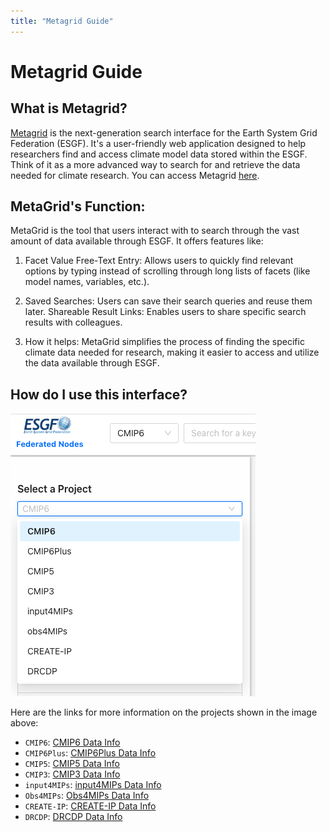 ```yaml
---
title: "Metagrid Guide"
---
```


# Metagrid Guide

## What is Metagrid?

[Metagrid](https://esgf-node.ornl.gov/) is the next-generation search interface for the Earth System Grid Federation (ESGF). It's a user-friendly web application designed to help researchers find and access climate model data stored within the ESGF. Think of it as a more advanced way to search for and retrieve the data needed for climate research. You can access Metagrid [here](https://esgf-node.ornl.gov/).

## MetaGrid's Function:

MetaGrid is the tool that users interact with to search through the vast amount of data available through ESGF. It offers features like:

1. Facet Value Free-Text Entry: Allows users to quickly find relevant options by typing instead of scrolling through long lists of facets (like model names, variables, etc.).

2. Saved Searches: Users can save their search queries and reuse them later.
   Shareable Result Links: Enables users to share specific search results with colleagues.

3. How it helps:
   MetaGrid simplifies the process of finding the specific climate data needed for research, making it easier to access and utilize the data available through ESGF.

## How do I use this interface?

![Select a Project](images/Projects-Metagrid.png)

Here are the links for more information on the projects shown in the image above:

- `CMIP6`: [CMIP6 Data Info](https://pcmdi.llnl.gov/CMIP6/)
- `CMIP6Plus`: [CMIP6Plus Data Info](https://pcmdi.llnl.gov/CMIP6Plus/)
- `CMIP5`: [CMIP5 Data Info](https://pcmdi.llnl.gov/mips/cmip5/)
- `CMIP3`: [CMIP3 Data Info](https://pcmdi.llnl.gov/mips/cmip3/)
- `input4MIPs`: [input4MIPs Data Info](https://pcmdi.llnl.gov/mips/input4MIPs/)
- `Obs4MIPs`: [Obs4MIPs Data Info](https://pcmdi.github.io/obs4MIPs/dataOnESGF.html)
- `CREATE-IP`: [CREATE-IP Data Info](https://reanalyses.org/)
- `DRCDP`: [DRCDP Data Info](https://github.com/PCMDI/DRCDP)
